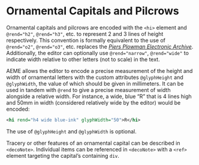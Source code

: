 # Ornamental Capitals and Pilcrows

Ornamental capitals and pilcrows are encoded with the `<hi>` element and `@rend="h2"`, `@rend="h3"`, etc. to represent 2 and 3 lines of height respectively. This convention is formally equivalent to the use of `@rend="o2"`, `@rend="o3"`, etc. replaces the <a href="http://www3.iath.virginia.edu/seenet/piers/protocoltran.html" target="_blank">*Piers Plowman Electronic Archive*</a>. Additionally, the editor can optionally use `@rend="narrow"`, `@rend="wide"` to indicate width relative to other letters (not to scale) in the text.

AEME allows the editor to encode a precise measurement of the height and width of ornamental letters with the custom attributes `@glyphHeight` and `@glyphWidth`, the value of which should be given in millimeters. It can be used in tandem with `@rend` to give a precise measurement of width alongside a relative width. For instance, a wide, blue “R” that is 4 lines high and 50mm in width (considered relatively wide by the editor) would be encoded:

```xml
<hi rend="h4 wide blue-ink" glyphWidth="50">R</hi>
```

The use of `@glyphHeight` and `@glyphWidth` is optional.

Tracery or other features of an ornamental capital can be described in `<decoNote>`. Individual items can be referenced in `<decoNote>` with a `<ref>` element targeting the capital’s containing `div`.
